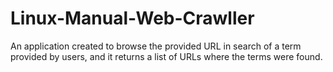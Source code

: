 # Linux-Manual-Web-Crawller
An application created to browse the provided URL in search of a term provided by users, and it returns a list of URLs where the terms were found.
